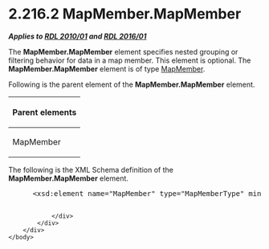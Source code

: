 <html dir="LTR" xmlns:mshelp="http://msdn.microsoft.com/mshelp" xmlns:ddue="http://ddue.schemas.microsoft.com/authoring/2003/5" xmlns:xlink="http://www.w3.org/1999/xlink" xmlns:tool="http://www.microsoft.com/tooltip">
    <head>
        <meta http-equiv="Content-Type" content="text/html; CHARSET=utf-8"></meta>
        <meta name="save" content="history"></meta>
        <title>2.216.2 MapMember.MapMember</title>
        <xml>
            <mshelp:toctitle title="2.216.2 MapMember.MapMember"></mshelp:toctitle>
            <mshelp:rltitle title="[MS-RDL]: MapMember.MapMember"></mshelp:rltitle>
            <mshelp:keyword index="A" term="9ff53f42-8cc4-4917-9901-a6f5d029cd7c"></mshelp:keyword>
            <mshelp:attr name="DCSext.ContentType" value="open specification"></mshelp:attr>
            <mshelp:attr name="AssetID" value="9ff53f42-8cc4-4917-9901-a6f5d029cd7c"></mshelp:attr>
            <mshelp:attr name="TopicType" value="kbRef"></mshelp:attr>
            <mshelp:attr name="DCSext.Title" value="[MS-RDL]: MapMember.MapMember" />
        </xml>
    </head>
    <body>
        <div id="header">
            <h1 class="heading">2.216.2 MapMember.MapMember</h1>
        </div>
        <div id="mainSection">
            <div id="mainBody">
                <div id="allHistory" class="saveHistory"></div>
                <div id="sectionSection0" class="section" name="collapseableSection">
                    

<p><b><i>Applies to </i></b><a href="3428e690-a348-4ec7-8a6a-8efb42d2cdee.html"><b><i>RDL 2010/01</i></b></a><b><i>
and </i></b><a href="52ce3983-2bfc-4e72-9359-42aaf5fe4509.html"><b><i>RDL 2016/01</i></b></a></p>

<p>The <b>MapMember.MapMember</b> element specifies nested
grouping or filtering behavior for data in a map member. This element is
optional. The <b>MapMember.MapMember</b> element is of type <a href="42cabccb-71c3-4639-806a-e721211ce1a9.html">MapMember</a>.</p>

<p>Following is the parent element of the <b>MapMember.MapMember</b>
element.</p>

<table>
 <thead>
  <tr>
   <th>
   <p>Parent elements</p>
   </th>
  </tr>
 </thead>
 <tr>
  <td>
  <p>MapMember</p>
  </td>
 </tr>
</table>

<p>The following is the XML Schema definition of the <b>MapMember.MapMember</b>
element.           </p>

<dl>
<dd>
<div><pre> &lt;xsd:element name=&quot;MapMember&quot; type=&quot;MapMemberType&quot; minOccurs=&quot;0&quot; /&gt;
  
</pre></div>
</dd></dl>


                </div>
            </div>
        </div>
    </body>
</html>